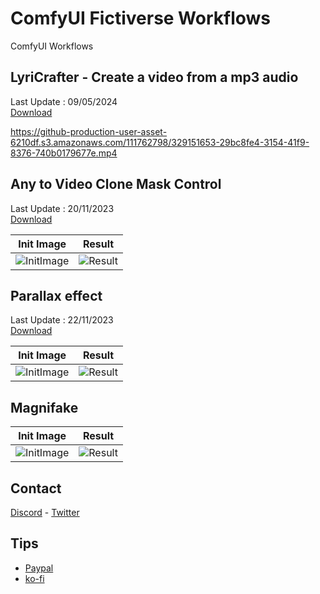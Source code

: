 # ComfyUI Fictiverse Workflows
ComfyUI Workflows

## LyriCrafter - Create a video from a mp3 audio   
Last Update : 09/05/2024   
[Download](https://github.com/Fictiverse/ComfyUI_Fictiverse_Workflows/blob/main/Fictiverse_LyriCrafter_F_02.json)

https://github-production-user-asset-6210df.s3.amazonaws.com/111762798/329151653-29bc8fe4-3154-41f9-8376-740b0179677e.mp4

## Any to Video Clone Mask Control   
Last Update : 20/11/2023   
[Download](https://github.com/Fictiverse/ComfyUI_Fictiverse_Workflows/blob/main/Fictiverse_Fast_Clone_Img2Vid_MaskControl.json)

| Init Image  | Result |
| ------------- | ------------- |
| ![InitImage](https://github.com/Fictiverse/ComfyUI_Fictiverse_Workflows/assets/111762798/d0710e8a-e8d8-41ba-aa46-f1cf96718509) | ![Result](https://github.com/Fictiverse/ComfyUI_Fictiverse_Workflows/assets/111762798/58e379b4-b764-44bf-97be-0543092d1b13) |


## Parallax effect   
Last Update : 22/11/2023   
[Download](https://github.com/Fictiverse/ComfyUI_Fictiverse_Workflows/blob/main/Fictiverse_Parallax.json)

| Init Image  | Result |
| ------------- | ------------- |
| ![InitImage](https://github.com/Fictiverse/ComfyUI_Fictiverse_Workflows/assets/111762798/6d135dc0-6440-4dde-9c39-95912b34958b) | ![Result](https://github.com/Fictiverse/ComfyUI_Fictiverse_Workflows/assets/111762798/53e0dd76-e14f-4636-947f-9cd553e5a3e8) |


## Magnifake   
| Init Image  | Result |
| ------------- | ------------- |
| ![InitImage](https://github.com/Fictiverse/ComfyUI_Fictiverse_Workflows/assets/111762798/15cacf85-2998-46fd-b5e6-6899e7946e09) | ![Result](https://github.com/Fictiverse/ComfyUI_Fictiverse_Workflows/assets/111762798/f57171f8-ae90-4705-867e-80903253bb52) |


## Contact  
[Discord](https://discord.gg/UYgRnhj8PR) - [Twitter](https://twitter.com/Fictiverse)

## Tips
- [Paypal](https://www.paypal.com/donate/?hosted_button_id=MSXYHF2E7YXZG) 
- [ko-fi](https://ko-fi.com/fictiverse) 
